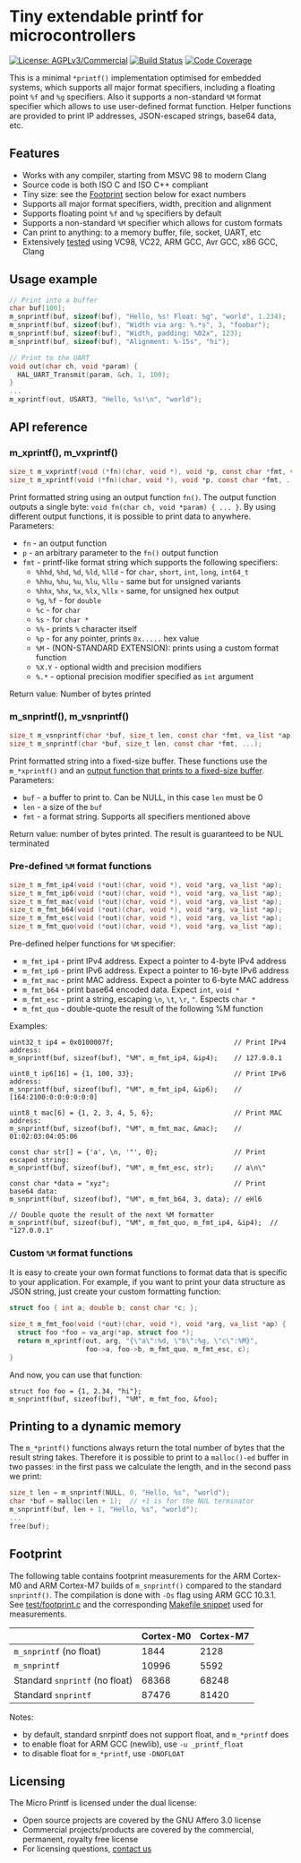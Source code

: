 # Tiny extendable printf for microcontrollers

[![License: AGPLv3/Commercial](https://img.shields.io/badge/License-AGPLv3%20or%20Commercial-green.svg)](https://www.gnu.org/licenses/agpl-3.0)
[![Build Status](https://github.com/cesanta/micro-printf/workflows/test/badge.svg)](https://github.com/cesanta/micro-printf/actions)
[![Code Coverage](https://codecov.io/gh/cesanta/micro-printf/branch/master/graph/badge.svg)](https://codecov.io/gh/cesanta/micro-printf)

This is a minimal `*printf()` implementation optimised for embedded systems,
which supports all major format specifiers, including a floating point `%f` and
`%g` specifiers.  Also it supports a non-standard `%M` format specifier which
allows to use user-defined format function. Helper functions are provided to
print IP addresses, JSON-escaped strings, base64 data, etc.

## Features

- Works with any compiler, starting from MSVC 98 to modern Clang
- Source code is both ISO C and ISO C++ compliant
- Tiny size: see the [Footprint](#footprint) section below for exact numbers
- Supports all major format specifiers, width, precition and alignment
- Supports floating point `%f` and `%g` specifiers by default
- Supports a non-standard `%M` specifier which allows for custom formats
- Can print to anything: to a memory buffer, file, socket, UART, etc
- Extensively [tested](https://github.com/cesanta/micro-printf/actions) using VC98, VC22, ARM GCC, Avr GCC, x86 GCC, Clang

## Usage example

```c
// Print into a buffer
char buf[100];
m_snprintf(buf, sizeof(buf), "Hello, %s! Float: %g", "world", 1.234);
m_snprintf(buf, sizeof(buf), "Width via arg: %.*s", 3, "foobar");
m_snprintf(buf, sizeof(buf), "Width, padding: %02x", 123);
m_snprintf(buf, sizeof(buf), "Alignment: %-15s", "hi");

// Print to the UART
void out(char ch, void *param) {
  HAL_UART_Transmit(param, &ch, 1, 100);
}
...
m_xprintf(out, USART3, "Hello, %s!\n", "world");
```

## API reference

### m\_xprintf(), m\_vxprintf()
```c
size_t m_vxprintf(void (*fn)(char, void *), void *p, const char *fmt, va_list *);
size_t m_xprintf(void (*fn)(char, void *), void *p, const char *fmt, ...);
```

Print formatted string using an output function `fn()`. The output function
outputs a single byte: `void fn(char ch, void *param) { ... }`. By using
different output functions, it is possible to print data to anywhere.
Parameters:
- `fn` - an output function
- `p` - an arbitrary parameter to the `fn()` output function
- `fmt` - printf-like format string which supports the following specifiers:
  - `%hhd`, `%hd`, `%d`, `%ld`, `%lld` - for `char`, `short`, `int`, `long`, `int64_t`
  - `%hhu`, `%hu`, `%u`, `%lu`, `%llu` - same but for unsigned variants
  - `%hhx`, `%hx`, `%x`, `%lx`, `%llx` - same, for unsigned hex output
  - `%g`, `%f` - for `double`
  - `%c` - for `char`
  - `%s` - for `char *`
  - `%%` - prints `%` character itself
  - `%p` - for any pointer, prints `0x.....` hex value
  - `%M` - (NON-STANDARD EXTENSION): prints using a custom format function
  - `%X.Y` - optional width and precision modifiers
  - `%.*` - optional precision modifier specified as `int` argument

Return value: Number of bytes printed

### m\_snprintf(), m\_vsnprintf()
```c
size_t m_vsnprintf(char *buf, size_t len, const char *fmt, va_list *ap);
size_t m_snprintf(char *buf, size_t len, const char *fmt, ...);
```

Print formatted string into a fixed-size buffer. These functions use the
`m_*xprintf()` and an [output function that prints to a fixed-size
buffer](https://github.com/cesanta/micro-printf/blob/b9ff53f434375486a60dec53b3090d180a73f6e9/micro_printf.c#L37-L53).
Parameters:
- `buf` - a buffer to print to. Can be NULL, in this case `len` must be 0
- `len` - a size of the `buf`
- `fmt` - a format string. Supports all specifiers mentioned above

Return value: number of bytes printed. The result is guaranteed to be NUL terminated

### Pre-defined `%M` format functions

```c
size_t m_fmt_ip4(void (*out)(char, void *), void *arg, va_list *ap);
size_t m_fmt_ip6(void (*out)(char, void *), void *arg, va_list *ap);
size_t m_fmt_mac(void (*out)(char, void *), void *arg, va_list *ap);
size_t m_fmt_b64(void (*out)(char, void *), void *arg, va_list *ap);
size_t m_fmt_esc(void (*out)(char, void *), void *arg, va_list *ap);
size_t m_fmt_quo(void (*out)(char, void *), void *arg, va_list *ap);
```

Pre-defined helper functions for `%M` specifier:
- `m_fmt_ip4` - print IPv4 address. Expect a pointer to 4-byte IPv4 address
- `m_fmt_ip6` - print IPv6 address. Expect a pointer to 16-byte IPv6 address
- `m_fmt_mac` - print MAC address. Expect a pointer to 6-byte MAC address
- `m_fmt_b64` - print base64 encoded data. Expect `int`, `void *`
- `m_fmt_esc` - print a string, escaping `\n`, `\t`, `\r`, `"`. Espects `char *`
- `m_fmt_quo` - double-quote the result of the following %M function

Examples:

```
uint32_t ip4 = 0x0100007f;                              // Print IPv4 address:
m_snprintf(buf, sizeof(buf), "%M", m_fmt_ip4, &ip4);    // 127.0.0.1

uint8_t ip6[16] = {1, 100, 33};                         // Print IPv6 address:
m_snprintf(buf, sizeof(buf), "%M", m_fmt_ip4, &ip6);    // [164:2100:0:0:0:0:0:0]

uint8_t mac[6] = {1, 2, 3, 4, 5, 6};                    // Print MAC address:
m_snprintf(buf, sizeof(buf), "%M", m_fmt_mac, &mac);    // 01:02:03:04:05:06

const char str[] = {'a', \n, '"', 0};                   // Print escaped string:
m_snprintf(buf, sizeof(buf), "%M", m_fmt_esc, str);     // a\n\"

const char *data = "xyz";                               // Print base64 data:
m_snprintf(buf, sizeof(buf), "%M", m_fmt_b64, 3, data); // eHl6

// Double quote the result of the next %M formatter
m_snprintf(buf, sizeof(buf), "%M", m_fmt_quo, m_fmt_ip4, &ip4);  // "127.0.0.1"
```

### Custom `%M` format functions

It is easy to create your own format functions to format data that is
specific to your application. For example, if you want to print your
data structure as JSON string, just create your custom formatting function:

```c
struct foo { int a; double b; const char *c; };

size_t m_fmt_foo(void (*out)(char, void *), void *arg, va_list *ap) {
  struct foo *foo = va_arg(*ap, struct foo *);
  return m_xprintf(out, arg, "{\"a\":%d, \"b\":%g, \"c\":%M}",
                   foo->a, foo->b, m_fmt_quo, m_fmt_esc, c);
}
```

And now, you can use that function:

```
struct foo foo = {1, 2.34, "hi"};
m_snprintf(buf, sizeof(buf), "%M", m_fmt_foo, &foo);
```

## Printing to a dynamic memory

The `m_*printf()` functions always return the total number of bytes that the
result string takes. Therefore it is possible to print to a `malloc()-ed`
buffer in two passes: in the first pass we calculate the length, and in the
second pass we print:

```c
size_t len = m_snprintf(NULL, 0, "Hello, %s", "world");
char *buf = malloc(len + 1);  // +1 is for the NUL terminator
m_snprintf(buf, len + 1, "Hello, %s", "world");
...
free(buf);
```

## Footprint

The following table contains footprint measurements for the ARM Cortex-M0 and
ARM Cortex-M7 builds of `m_snprintf()` compared to the standard `snprintf()`.
The compilation is done with `-Os` flag using ARM GCC 10.3.1.  See
[test/footprint.c](test/footprint.c) and the corresponding
[Makefile snippet](https://github.com/cesanta/micro-printf/blob/690ea5b3e049f229967bdddea239542b36b246b4/test/Makefile#L44-L60)
used for measurements.

|                            | Cortex-M0 | Cortex-M7 |
| -------------------------- | --------- | --------- |
| `m_snprintf` (no float)    | 1844      | 2128      |
| `m_snprintf`               | 10996     | 5592      |
| Standard `snprintf`  (no float)  | 68368     | 68248     |
| Standard `snprintf`        | 87476     | 81420     |

Notes:
- by default, standard snrpintf does not support float, and `m_*printf` does 
- to enable float for ARM GCC (newlib), use `-u _printf_float`
- to disable float for `m_*printf`, use `-DNOFLOAT`

## Licensing

The Micro Printf is licensed under the dual license:
- Open source projects are covered by the GNU Affero 3.0 license
- Commercial projects/products are covered by the commercial,
  permanent, royalty free license
- For licensing questions, [contact us](https://mongoose.ws/contact/)
